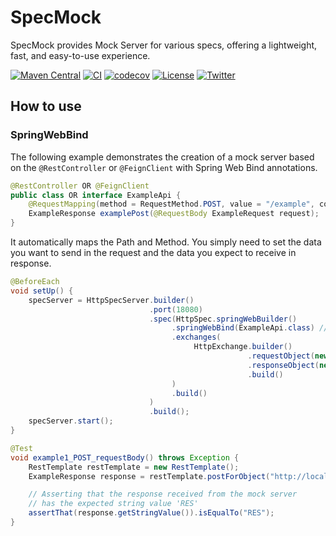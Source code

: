 # SpecMock

SpecMock provides Mock Server for various specs, offering a lightweight, fast, and easy-to-use experience.

[![Maven Central](https://img.shields.io/maven-central/v/io.specmock/specmock.svg?label=Maven%20Central&color=)](https://search.maven.org/search?q=g:%22io.specmock%22%20AND%20a:%22specmock%22)
[![CI](https://github.com/specmock/specmock/actions/workflows/ci.yml/badge.svg)](https://github.com/specmock/specmock/actions/workflows/ci.yml)
[![codecov](https://codecov.io/gh/specmock/specmock/graph/badge.svg?token=MH9F8QVR41)](https://codecov.io/gh/specmock/specmock)
[![License](https://img.shields.io/badge/License-Apache%202.0-brightgreen.svg)](https://opensource.org/licenses/Apache-2.0)
[![Twitter](https://img.shields.io/twitter/url?style=social&url=https%3A%2F%2Ftwitter.com%2FSpecMock)](https://twitter.com/SpecMock)

## How to use

### SpringWebBind

The following example demonstrates the creation of a mock server based on the `@RestController` or `@FeignClient` with Spring Web Bind annotations.

```java
@RestController OR @FeignClient
public class OR interface ExampleApi {
    @RequestMapping(method = RequestMethod.POST, value = "/example", consumes = MediaType.APPLICATION_JSON_VALUE)
    ExampleResponse examplePost(@RequestBody ExampleRequest request);
}
```

It automatically maps the Path and Method. You simply need to set the data you want to send in the request and the data you expect to receive in response.

```java
@BeforeEach
void setUp() {
    specServer = HttpSpecServer.builder()
                               .port(18080)
                               .spec(HttpSpec.springWebBuilder()
                                    .springWebBind(ExampleApi.class) // Target Spring-Web-Bind class
                                    .exchanges(
                                         HttpExchange.builder()
                                                     .requestObject(new ExampleRequest("REQ")) // Setting request data
                                                     .responseObject(new ExampleResponse("RES")) // Setting response data
                                                     .build()
                                    )
                                    .build()
                               )
                               .build();
    specServer.start();
}

@Test
void example1_POST_requestBody() throws Exception {
    RestTemplate restTemplate = new RestTemplate();
    ExampleResponse response = restTemplate.postForObject("http://localhost:18080/example", new ExampleRequest("REQ"), Example1Response.class);

    // Asserting that the response received from the mock server
    // has the expected string value 'RES'
    assertThat(response.getStringValue()).isEqualTo("RES");
}
```

